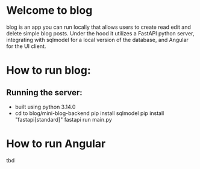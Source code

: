 # Welcome to blog
blog is an app you can run locally that allows users to create read edit and delete simple blog posts. Under the hood it utilizes a FastAPI python server, integrating with sqlmodel for a local version of the database, and Angular for the UI client.

# How to run blog:
## Running the server:
- built using python 3.14.0
- cd to blog/mini-blog-backend
pip install sqlmodel
pip install "fastapi[standard]"
fastapi run main.py

# How to run Angular
tbd
